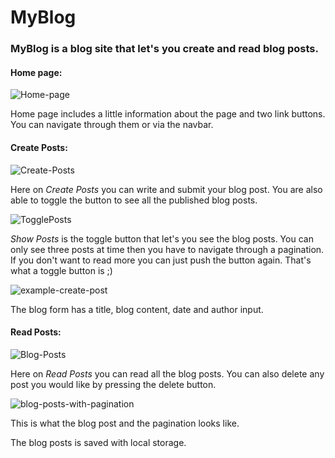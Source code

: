 # MyBlog

### MyBlog is a blog site that let's you create and read blog posts.


#### Home page:
![Home-page](https://user-images.githubusercontent.com/89410611/189176696-286f46ef-9a95-4839-a31a-8ebc89c30c6e.png)

Home page includes a little information about the page and two link buttons. You can navigate through them or via the navbar. 

#### Create Posts:
![Create-Posts](https://user-images.githubusercontent.com/89410611/189178770-3c5204f3-5c38-42fb-8a79-74f56d4ab484.png)

Here on *Create Posts* you can write and submit your blog post. You are also able to toggle the button to see all the published blog posts.

![TogglePosts](https://user-images.githubusercontent.com/89410611/189179994-f0c68ecd-40f3-4c17-9ba1-25221cb550e4.png)

*Show Posts* is the toggle button that let's you see the blog posts. You can only see three posts at time then you have to navigate through a pagination. 
If you don't want to read more you can just push the button again. That's what a toggle button is ;)

![example-create-post](https://user-images.githubusercontent.com/89410611/189181141-3697906e-d10c-4eba-b3a2-c073a833cee4.png)

The blog form has a title, blog content, date and author input.

#### Read Posts:
![Blog-Posts](https://user-images.githubusercontent.com/89410611/189181809-c801c811-f6a0-4a4b-9e97-ccf0c682779c.png)

Here on *Read Posts* you can read all the blog posts. You can also delete any post you would like by pressing the delete button.  

![blog-posts-with-pagination](https://user-images.githubusercontent.com/89410611/189182819-dde9094c-54c2-4e8b-80cc-d7d16eef5dcf.png)

This is what the blog post and the pagination looks like.

The blog posts is saved with local storage.
